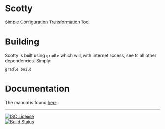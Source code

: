 Scotty
======

[Simple Configuration Transformation Tool](http://nwillc.github.io/scotty)

Building
========
Scotty is built using `gradle` which will, with internet access, see to all other dependencies. Simply:

   `gradle build`

Documentation
=============
The manual is found [here](http://nwillc.github.io/scotty/scotty.html)

----------

[![ISC License](https://img.shields.io/badge/license-ISC-green.svg?style=flat)](https://tldrlegal.com/license/-isc-license)
<br/>
[![Build Status](https://travis-ci.org/nwillc/scotty.svg?branch=master)](https://travis-ci.org/nwillc/scotty)
<br/>